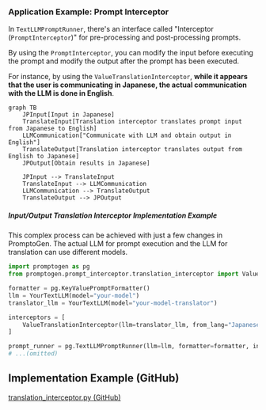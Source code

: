 ### Application Example: Prompt Interceptor
In `TextLLMPromptRunner`, there's an interface called "Interceptor (`PromptInterceptor`)" for pre-processing and post-processing prompts.

By using the `PromptInterceptor`, you can modify the input before executing the prompt and modify the output after the prompt has been executed.

For instance, by using the `ValueTranslationInterceptor`, **while it appears that the user is communicating in Japanese, the actual communication with the LLM is done in English**.

```mermaid
graph TB
    JPInput[Input in Japanese]
    TranslateInput[Translation interceptor translates prompt input from Japanese to English]
    LLMCommunication["Communicate with LLM and obtain output in English"]
    TranslateOutput[Translation interceptor translates output from English to Japanese]
    JPOutput[Obtain results in Japanese]

    JPInput --> TranslateInput
    TranslateInput --> LLMCommunication
    LLMCommunication --> TranslateOutput
    TranslateOutput --> JPOutput
```

##### Input/Output Translation Interceptor Implementation Example

This complex process can be achieved with just a few changes in PromptoGen. The actual LLM for prompt execution and the LLM for translation can use different models.

```python
import promptogen as pg
from promptogen.prompt_interceptor.translation_interceptor import ValueTranslationInterceptor

formatter = pg.KeyValuePromptFormatter()
llm = YourTextLLM(model="your-model")
translator_llm = YourTextLLM(model="your-model-translator")

interceptors = [
    ValueTranslationInterceptor(llm=translator_llm, from_lang="Japanese", to_lang="English"),
]

prompt_runner = pg.TextLLMPromptRunner(llm=llm, formatter=formatter, interceptors=interceptors)
# ...(omitted)
```

## Implementation Example (GitHub)

[translation_interceptor.py (GitHub)](https://github.com/zawakin/promptogen/blob/main/examples/prompt_interceptor/translation_interceptor.py)
